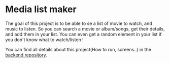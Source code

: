 Media list maker
================

The goal of this project is to be able to se a list of movie to watch, and music to listen. So you can search a movie or album/songs, get their details, and add them in your list. You can even get a random element in your list if you don't know what to watch/listen !

You can find all details about this project(How to run, screens..) in the [backend repository](https://github.com/AlexandreRavichandran/media-list-maker-backend).